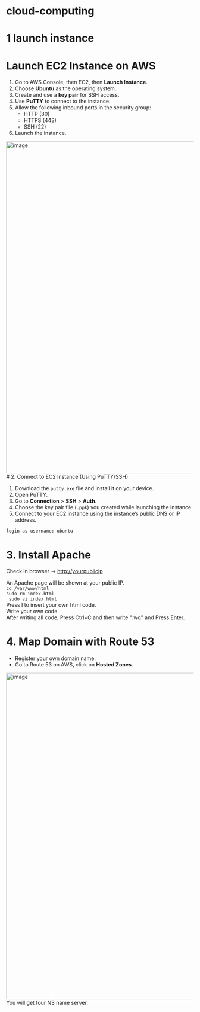 # cloud-computing
# 1 launch instance
# Launch EC2 Instance on AWS

1. Go to AWS Console, then EC2, then **Launch Instance**.
2. Choose **Ubuntu** as the operating system.
3. Create and use a **key pair** for SSH access.
4. Use **PuTTY** to connect to the instance.
5. Allow the following inbound ports in the security group:
   - HTTP (80)
   - HTTPS (443)
   - SSH (22)
6. Launch the instance.
<img width="1920" height="889" alt="image" src="https://github.com/user-attachments/assets/06edfb66-e967-461f-9a82-f9088db6bd64" />
# 2. Connect to EC2 Instance (Using PuTTY/SSH)

1. Download the `putty.exe` file and install it on your device.
2. Open PuTTY.
3. Go to **Connection** > **SSH** > **Auth**.
4. Choose the key pair file (`.ppk`) you created while launching the instance.
5. Connect to your EC2 instance using the instance’s public DNS or IP address.

```login as username: ubuntu```
# 3. Install Apache
Check in browser → [http://yourpublicip](http://yourpublicip)

An Apache page will be shown at your public IP.
<br>```cd /var/www/html ```<br>
  ```sudo rm index.html ```<br>
 ``` sudo vi index.html``` <br>
 Press I to insert your own html code.  
 Write your own code.  
 After writing all code, Press Ctrl+C and then write ":wq" and Press Enter.
# 4. Map Domain with Route 53

- Register your own domain name.
- Go to Route 53 on AWS, click on **Hosted Zones**.
<img width="1914" height="874" alt="image" src="https://github.com/user-attachments/assets/a315d447-3ef9-4674-a132-3d9aa4323c29" />
You will get four NS name server.

